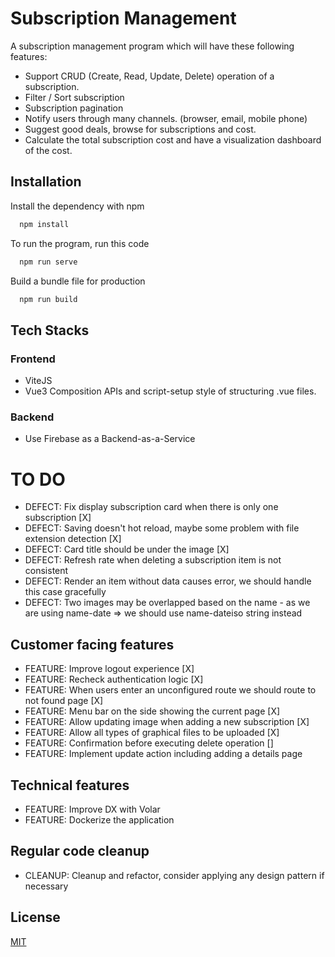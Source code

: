 # Subscription Management

A subscription management program which will have these following features:

- Support CRUD (Create, Read, Update, Delete) operation of a subscription.
- Filter / Sort subscription
- Subscription pagination
- Notify users through many channels. (browser, email, mobile phone)
- Suggest good deals, browse for subscriptions and cost.
- Calculate the total subscription cost and have a visualization dashboard of the cost.




## Installation

Install the dependency with npm

```bash
  npm install 
```

To run the program, run this code
```bash
  npm run serve
```

Build a bundle file for production
```bash
  npm run build
```

## Tech Stacks

### Frontend

- ViteJS
- Vue3 Composition APIs and script-setup style of structuring .vue files.

### Backend
- Use Firebase as a Backend-as-a-Service

# TO DO


- DEFECT: Fix display subscription card when there is only one subscription [X]
- DEFECT: Saving doesn't hot reload, maybe some problem with file extension detection [X] 
- DEFECT: Card title should be under the image [X]
- DEFECT: Refresh rate when deleting a subscription item is not consistent
- DEFECT: Render an item without data causes error, we should handle this case gracefully
- DEFECT: Two images may be overlapped based on the name - as we are using name-date => we should use name-dateiso string instead

## Customer facing features
- FEATURE: Improve logout experience [X]
- FEATURE: Recheck authentication logic [X]
- FEATURE: When users enter an unconfigured route we should route to not found page [X]
- FEATURE: Menu bar on the side showing the current page [X]
- FEATURE: Allow updating image when adding a new subscription [X]
- FEATURE: Allow all types of graphical files to be uploaded [X]
- FEATURE: Confirmation before executing delete operation []
- FEATURE: Implement update action including adding a details page

## Technical features
- FEATURE: Improve DX with Volar
- FEATURE: Dockerize the application

## Regular code cleanup
- CLEANUP: Cleanup and refactor, consider applying any design pattern if necessary

## License

[MIT](https://choosealicense.com/licenses/mit/)
